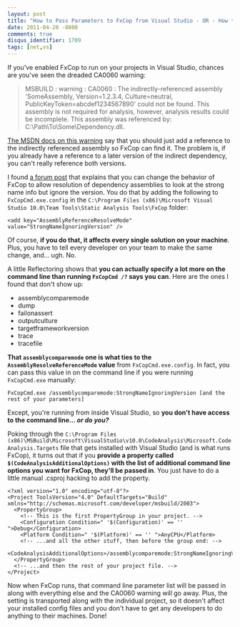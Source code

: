 ```yaml
---
layout: post
title: "How to Pass Parameters to FxCop from Visual Studio - OR - How to Fix the Dreaded CA0060 Warning"
date: 2011-04-20 -0800
comments: true
disqus_identifier: 1709
tags: [net,vs]
---
```

If you've enabled FxCop to run on your projects in Visual Studio,
chances are you've seen the dreaded CA0060 warning:

> MSBUILD : warning : CA0060 : The indirectly-referenced assembly
> 'SomeAssembly, Version=1.2.3.4, Culture=neutral,
> PublicKeyToken=abcdef1234567890' could not be found. This assembly is
> not required for analysis, however, analysis results could be
> incomplete. This assembly was referenced by:
> C:\\Path\\To\\Some\\Dependency.dll.

[The MSDN docs on this
warning](http://msdn.microsoft.com/en-us/library/bb763128.aspx) say that
you should just add a reference to the indirectly referenced assembly so
FxCop can find it. The problem is, if you already have a reference to a
later version of the indirect dependency, you can't really reference
both versions.

I found [a forum
post](http://social.msdn.microsoft.com/Forums/en-US/vstscode/thread/c6780439-bc04-459e-80c3-d1712b2f5456/)
that explains that you can change the behavior of FxCop to allow
resolution of dependency assemblies to look at the strong name info but
ignore the version. You do that by adding the following to
`FxCopCmd.exe.config` in the
`C:\Program Files (x86)\Microsoft Visual Studio 10.0\Team Tools\Static Analysis Tools\FxCop`
folder:

`<add key="AssemblyReferenceResolveMode" value="StrongNameIgnoringVersion" />`

Of course, **if you do that, it affects every single solution on your
machine**. Plus, you have to tell every developer on your team to make
the same change, and... ugh. No.

A little Reflectoring shows that **you can actually specify a lot more
on the command line than running `FxCopCmd /?` says you can**. Here are
the ones I found that don't show up:

-   assemblycomparemode
-   dump
-   failonassert
-   outputculture
-   targetframeworkversion
-   trace
-   tracefile

**That `assemblycomparemode` one is what ties to the
`AssemblyResolveReferenceMode` value** from `FxCopCmd.exe.config`. In
fact, you can pass this value in on the command line if you were running
`FxCopCmd.exe` manually:

`FxCopCmd.exe /assemblycomparemode:StrongNameIgnoringVersion [and the rest of your parameters]`

Except, you're running from inside Visual Studio, so **you don't have
access to the command line... *or do you?***

Poking through the
`C:\Program Files (x86)\MSBuild\Microsoft\VisualStudio\v10.0\CodeAnalysis\Microsoft.CodeAnalysis.Targets`
file that gets installed with Visual Studio (and is what runs FxCop), it
turns out that if you **provide a property called
`$(CodeAnalysisAdditionalOptions)` with the list of additional command
line options you want for FxCop, they'll be passed in**. You just have
to do a little manual .csproj hacking to add the property.

    <?xml version="1.0" encoding="utf-8"?>
    <Project ToolsVersion="4.0" DefaultTargets="Build" xmlns="http://schemas.microsoft.com/developer/msbuild/2003">
      <PropertyGroup>
        <!-- This is the first PropertyGroup in your project. -->
        <Configuration Condition=" '$(Configuration)' == '' ">Debug</Configuration>
        <Platform Condition=" '$(Platform)' == '' ">AnyCPU</Platform>
        <!-- ...and all the other stuff, then before the group end: -->
        <CodeAnalysisAdditionalOptions>/assemblycomparemode:StrongNameIgnoringVersion</CodeAnalysisAdditionalOptions>
      </PropertyGroup>
      <!-- ...and then the rest of your project file. -->
    </Project>

Now when FxCop runs, that command line parameter list will be passed in
along with everything else and the CA0060 warning will go away. Plus,
the setting is transported along with the individual project, so it
doesn't affect your installed config files and you don't have to get any
developers to do anything to their machines. Done!

